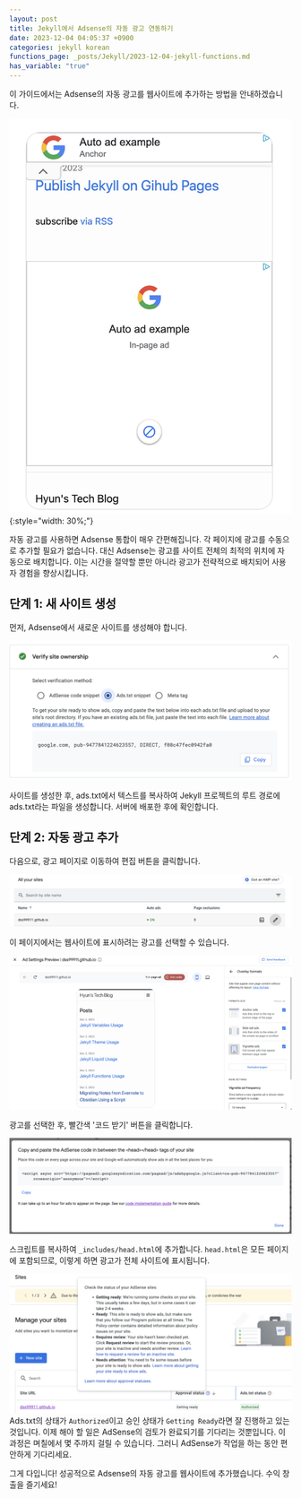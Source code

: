 ```yaml
---
layout: post
title: Jekyll에서 Adsense의 자동 광고 연동하기
date: 2023-12-04 04:05:37 +0900
categories: jekyll korean
functions_page: _posts/Jekyll/2023-12-04-jekyll-functions.md
has_variable: "true"
---
```


이 가이드에서는 Adsense의 자동 광고를 웹사이트에 추가하는 방법을 안내하겠습니다.

![Alt text](/assets/images/posts/jekyll/image-4.png){:style="width: 30%;"}

자동 광고를 사용하면 Adsense 통합이 매우 간편해집니다. 각 페이지에 광고를 수동으로 추가할 필요가 없습니다. 대신 Adsense는 광고를 사이트 전체의 최적의 위치에 자동으로 배치합니다. 이는 시간을 절약할 뿐만 아니라 광고가 전략적으로 배치되어 사용자 경험을 향상시킵니다.

## 단계 1: 새 사이트 생성
먼저, Adsense에서 새로운 사이트를 생성해야 합니다.

![Alt text](/assets/images/posts/jekyll/image-3.png)

사이트를 생성한 후, ads.txt에서 텍스트를 복사하여 Jekyll 프로젝트의 루트 경로에 ads.txt라는 파일을 생성합니다. 서버에 배포한 후에 확인합니다.

## 단계 2: 자동 광고 추가
다음으로, 광고 페이지로 이동하여 편집 버튼을 클릭합니다.

![Alt text](/assets/images/posts/jekyll/image-2.png)

이 페이지에서는 웹사이트에 표시하려는 광고를 선택할 수 있습니다.

![image](/assets/images/posts/jekyll/image-1.png)

광고를 선택한 후, 빨간색 '코드 받기' 버튼을 클릭합니다.

![image](/assets/images/posts/jekyll/image.png)

스크립트를 복사하여 `_includes/head.html`에 추가합니다. `head.html`은 모든 페이지에 포함되므로, 이렇게 하면 광고가 전체 사이트에 표시됩니다.

![Alt text](/assets/images/posts/jekyll/image-5.png)
Ads.txt의 상태가 `Authorized`이고 승인 상태가 `Getting Ready`라면 잘 진행하고 있는 것입니다. 이제 해야 할 일은 AdSense의 검토가 완료되기를 기다리는 것뿐입니다. 이 과정은 며칠에서 몇 주까지 걸릴 수 있습니다. 그러니 AdSense가 작업을 하는 동안 편안하게 기다리세요.

그게 다입니다! 성공적으로 Adsense의 자동 광고를 웹사이트에 추가했습니다. 수익 창출을 즐기세요!